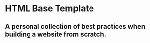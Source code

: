 # HTML Base Template

## A personal collection of best practices when building a website from scratch.